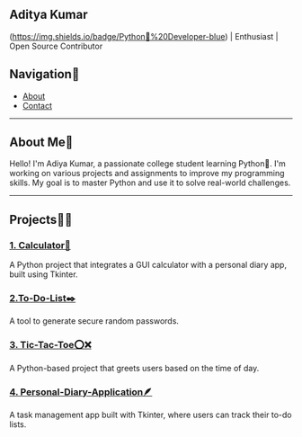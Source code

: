 ## Aditya Kumar
(https://img.shields.io/badge/Python🐍%20Developer-blue) | Enthusiast | Open Source Contributor 

## Navigation🧭
- [About](#about)
- [Contact](#contact)
---

## About Me📖
Hello! I'm Adiya Kumar, a passionate college student learning Python🐍. I'm working on various projects and assignments to improve my programming skills. My goal is to master Python and use it to solve real-world challenges.

---
## Projects🧑‍💻

### [1. Calculator🧮](https://github.com/adi6raj/Calculator.git)
A Python project that integrates a GUI calculator with a personal diary app, built using Tkinter.

### [2.To-Do-List✒️](https://github.com/adi6raj/To-Do-List.git)
A tool to generate secure random passwords.

### [3. Tic-Tac-Toe⭕❌](https://github.com/adi6raj/Tic-Tac-Toe.git)
A Python-based project that greets users based on the time of day.

### [4. Personal-Diary-Application🪶](https://github.com/adi6raj/Personal-Diary-Application.git)
A task management app built with Tkinter, where users can track their to-do lists.

